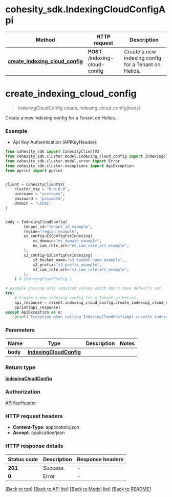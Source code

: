 # cohesity_sdk.IndexingCloudConfigApi


Method | HTTP request | Description
------------- | ------------- | -------------
[**create_indexing_cloud_config**](IndexingCloudConfigApi.md#create_indexing_cloud_config) | **POST** /indexing-cloud-config | Create a new indexing config for a Tenant on Helios.


# **create_indexing_cloud_config**
> IndexingCloudConfig create_indexing_cloud_config(body)

Create a new indexing config for a Tenant on Helios.

### Example

* Api Key Authentication (APIKeyHeader):
```python
from cohesity_sdk import CohesityClientV2
from cohesity_sdk.cluster.model.indexing_cloud_config import IndexingCloudConfig
from cohesity_sdk.cluster.model.error import Error
from cohesity_sdk.cluster.exceptions import ApiException
from pprint import pprint


client = CohesityClientV2(
	cluster_vip = "0.0.0.0",
	username = "username",
	password = "password",
	domain = "LOCAL"
)


body = IndexingCloudConfig(
        tenant_id="tenant_id_example",
        region="region_example",
        es_config=ESConfigForIndexing(
            es_domain="es_domain_example",
            es_iam_role_arn="es_iam_role_arn_example",
        ),
        s3_config=S3ConfigForIndexing(
            s3_bucket_name="s3_bucket_name_example",
            s3_prefix="s3_prefix_example",
            s3_iam_role_arn="s3_iam_role_arn_example",
        ),
    ) # IndexingCloudConfig | 

# example passing only required values which don't have defaults set
try:
	# Create a new indexing config for a Tenant on Helios.
	api_response = client.indexing_cloud_config.create_indexing_cloud_config(body)
	pprint(api_response)
except ApiException as e:
	print("Exception when calling IndexingCloudConfigApi->create_indexing_cloud_config: %s\n" % e)
```


### Parameters

Name | Type | Description  | Notes
------------- | ------------- | ------------- | -------------
 **body** | [**IndexingCloudConfig**](IndexingCloudConfig.md)|  |

### Return type

[**IndexingCloudConfig**](IndexingCloudConfig.md)

### Authorization

[APIKeyHeader](../README.md#APIKeyHeader)

### HTTP request headers

 - **Content-Type**: application/json
 - **Accept**: application/json


### HTTP response details
| Status code | Description | Response headers |
|-------------|-------------|------------------|
**201** | Success |  -  |
**0** | Error |  -  |

[[Back to top]](#) [[Back to API list]](../README.md#documentation-for-api-endpoints) [[Back to Model list]](../README.md#documentation-for-models) [[Back to README]](../README.md)

